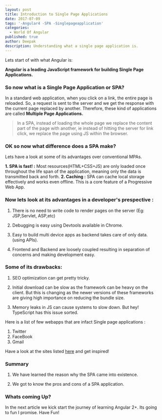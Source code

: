 ```yaml
---
layout: post
title: Introduction to Single Page Applications
date: 2017-07-09
tags: '-Angular4 -SPA -Singlepageapplication'
categories:
  - World Of Angular
published: true
author: Deepak
description: Understanding what a single page application is.
---
```



Lets start of with what Angular is: 

**Angular is a leading JavaScript framework for building Single Page Applications.** 

### So now what is a Single Page Application or SPA?

In a standard web application, when you click on a link, the entire page is reloaded. So, a request is sent to the server and we get the response with the current page replaced by another. Therefore, these kind of applications are called **Multiple Page Applications.**

> In a SPA, instead of loading the whole page we replace the content part of the page with another, ie instead of hitting the server for link click, we replace the page using JS within the browser.


### OK so now what difference does a SPA make?

Lets have a look at some of its advantages over conventional MPAs.

**1. SPA is fast! :** Most resources(HTML+CSS+JS) are only loaded once throughout the life span of the application, meaning only the data is transmitted back and forth.
**2. Caching :** SPA can cache local storage effectively and works even offline. This is a core feature of a Progressive Web App.

### Now lets look at its advantages in a developer's prespective :

1. There is no need to write code to render pages on the server (Eg: JSP,Servlet, ASP,etc)

2. Debugging is easy using Devtools available in Chrome.

3. Easy to build multi device apps as backend takes care of only data.(using APIs).

4. Frontend and Backend are loosely coupled resulting in separation of concerns and making development easy.

### Some of its drawbacks:

1. SEO optimization can get pretty tricky.

2. Initial download can be slow as the framework can be heavy on the client. But this is changing as the newer 
versions of these frameworks are giving high importance on reducing the bundle size.

3. Memory leaks in JS can cause systems to slow down. But hey! TypeScript has this issue sorted.

Here is a list of few webapps that are infact Single page applications :

1. Twitter
2. FaceBook
3. Gmail

Have a look at the sites listed [here](https://www.awwwards.com/websites/single-page/) and get inspired!


       

### Summary

1. We have learned the reason why the SPA came into existence.

2. We got to know the pros and cons of a SPA application.

### Whats coming Up?

In the next article we kick start the journey of learning Angular 2+. Its going to fun I promise.
Have Fun!
